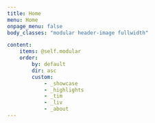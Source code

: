 ```yaml
---
title: Home
menu: Home
onpage_menu: false
body_classes: "modular header-image fullwidth"

content:
    items: @self.modular
    order:
        by: default
        dir: asc
        custom:
            - _showcase
            - _highlights
            - _tim
            - _liv
            - _about
---
```

